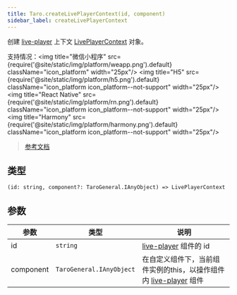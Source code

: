 ```yaml
---
title: Taro.createLivePlayerContext(id, component)
sidebar_label: createLivePlayerContext
---
```


创建 [live-player](/docs/components/media/live-player) 上下文 [LivePlayerContext](/docs/apis/media/live/LivePlayerContext) 对象。

支持情况：<img title="微信小程序" src={require('@site/static/img/platform/weapp.png').default} className="icon_platform" width="25px"/> <img title="H5" src={require('@site/static/img/platform/h5.png').default} className="icon_platform icon_platform--not-support" width="25px"/> <img title="React Native" src={require('@site/static/img/platform/rn.png').default} className="icon_platform icon_platform--not-support" width="25px"/> <img title="Harmony" src={require('@site/static/img/platform/harmony.png').default} className="icon_platform icon_platform--not-support" width="25px"/>

> [参考文档](https://developers.weixin.qq.com/miniprogram/dev/api/media/live/wx.createLivePlayerContext.html)

## 类型

```tsx
(id: string, component?: TaroGeneral.IAnyObject) => LivePlayerContext
```

## 参数

| 参数 | 类型 | 说明 |
| --- | --- | --- |
| id | `string` | [live-player](/docs/components/media/live-player) 组件的 id |
| component | `TaroGeneral.IAnyObject` | 在自定义组件下，当前组件实例的this，以操作组件内 [live-player](/docs/components/media/live-player) 组件 |
